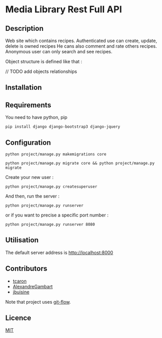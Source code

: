 # Media Library Rest Full API

## Description

Web site which contains recipes. Authenticated use can create, update, delete is owned recipes He cans also comment and rate others recipes. Anonymous user can only search and see recipes.

Object structure is defined like that :

// TODO add objects relationships

## Installation

## Requirements

You need to have python, pip

```
pip install django django-bootstrap3 django-jquery
```

## Configuration

```
python project/manage.py makemigrations core
```

```
python project/manage.py migrate core && python project/manage.py migrate
```

Create your new user :

```
python project/manage.py createsuperuser
```

And then, run the server :

```
python project/manage.py runserver
```

or if you want to precise a specific port number :

```
python project/manage.py runserver 8080
```

## Utilisation

The default server address is [http://localhost:8000](http://localhost:8000)


## Contributors

* [tcaron](https://github.com/tcaron)
* [AlexandreGambart](https://github.com/AlexandreGambart)
* [jbuisine](https://github.com/jbuisine)

Note that project uses [git-flow](https://danielkummer.github.io/git-flow-cheatsheet/).

## Licence

[MIT](https://github.com/jbuisine/django-recipes/blob/master/LICENSE)
